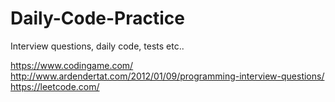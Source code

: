 # Daily-Code-Practice
Interview questions, daily code, tests etc..

https://www.codingame.com/
http://www.ardendertat.com/2012/01/09/programming-interview-questions/
https://leetcode.com/
